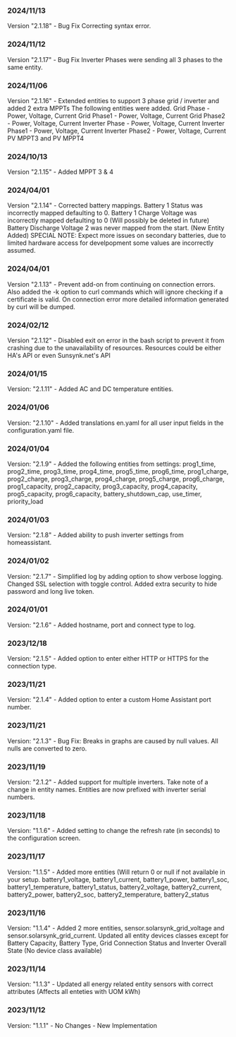 
### 2024/11/13
Version "2.1.18" - Bug Fix Correcting syntax error.

### 2024/11/12
Version "2.1.17" - Bug Fix
Inverter Phases were sending all 3 phases to the same entity.

### 2024/11/06
Version "2.1.16" - Extended entities to support 3 phase grid / inverter and added 2 extra MPPTs
The following entities were added.
Grid Phase - Power, Voltage, Current 
Grid Phase1 - Power, Voltage, Current 
Grid Phase2 - Power, Voltage, Current
Inverter Phase - Power, Voltage, Current 
Inverter Phase1 - Power, Voltage, Current 
Inverter Phase2 - Power, Voltage, Current
PV MPPT3 and PV MPPT4

### 2024/10/13
Version "2.1.15" - Added MPPT 3 & 4

### 2024/04/01
Version "2.1.14" - Corrected battery mappings.
Battery 1 Status was incorrectly mapped defaulting to 0.
Battery 1 Charge Voltage was incorrectly mapped defaulting to 0 (Will possibly be deleted in future)
Battery Discharge Voltage 2 was never mapped from the start. (New Entity Added)
SPECIAL NOTE: Expect more issues on secondary batteries, due to limited hardware access for develpopment some values are incorrectly assumed.

### 2024/04/01
Version "2.1.13" - Prevent add-on from continuing on connection errors. Also added the -k option to curl commands which will ignore checking if a certificate is valid. On connection error more detailed information generated by curl will be dumped.

### 2024/02/12
Version "2.1.12" - Disabled exit on error in the bash script to prevent it from crashing due to the unavailability of resources. Resources could be either HA's API or even Sunsynk.net's API

### 2024/01/15
Version: "2.1.11" - Added AC and DC temperature entities.

### 2024/01/06
Version: "2.1.10" - Added translations en.yaml for all user input fields in the configuration.yaml file.

### 2024/01/04
Version: "2.1.9" - Added the following entities from settings: prog1_time, prog2_time, prog3_time, prog4_time, prog5_time, prog6_time, prog1_charge, prog2_charge, prog3_charge, prog4_charge, prog5_charge, prog6_charge, prog1_capacity, prog2_capacity, prog3_capacity, prog4_capacity, prog5_capacity, prog6_capacity, battery_shutdown_cap, use_timer, priority_load

### 2024/01/03
Version: "2.1.8" - Added ability to push inverter settings from homeassistant.

### 2024/01/02
Version: "2.1.7" - Simplified log by adding option to show verbose logging. Changed SSL selection with toggle control. Added extra security to hide password and long live token.

### 2024/01/01
Version: "2.1.6" - Added hostname, port and connect type to log.

### 2023/12/18
Version: "2.1.5" - Added option to enter either HTTP or HTTPS for the connection type.

### 2023/11/21
Version: "2.1.4" - Added option to enter a custom Home Assistant port number.

### 2023/11/21
Version: "2.1.3" - Bug Fix: Breaks in graphs are caused by null values. All nulls are converted to zero.

### 2023/11/19
Version: "2.1.2" - Added support for multiple inverters. Take note of a change in entity names. Entities are now prefixed with inverter serial numbers.

### 2023/11/18
Version: "1.1.6" - Added setting to change the refresh rate (in seconds) to the configuration screen.

### 2023/11/17
Version: "1.1.5" - Added more entities (Will return 0 or null if not available in your setup.
battery1_voltage, 
battery1_current, 
battery1_power, 
battery1_soc, 
battery1_temperature, 
battery1_status, 
battery2_voltage, 
battery2_current, 
battery2_power, 
battery2_soc, 
battery2_temperature, 
battery2_status

### 2023/11/16
Version: "1.1.4" - Added 2 more entities, sensor.solarsynk_grid_voltage and sensor.solarsynk_grid_current.
Updated all entity devices classes except for Battery Capacity, Battery Type, Grid Connection Status and Inverter Overall State (No device class available)

### 2023/11/14
Version: "1.1.3" - Updated all energy related entity sensors with correct attributes (Affects all enteties with UOM kWh)

### 2023/11/12
Version: "1.1.1" - No Changes - New Implementation

